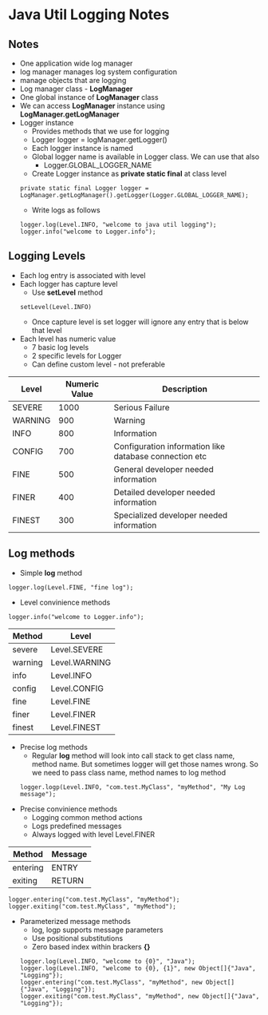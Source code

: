 # Java Util Logging Notes

## Notes
* One application wide log manager
* log manager manages log system configuration
* manage objects that are logging
* Log manager class - **LogManager**
* One global instance of **LogManager** class
* We can access **LogManager** instance using **LogManager.getLogManager**
* Logger instance
    * Provides methods that we use for logging
    * Logger logger = logManager.getLogger()
    * Each logger instance is named
    * Global logger name is available in Logger class. We can use that also
        * Logger.GLOBAL_LOGGER_NAME
    * Create Logger instance as **private static final** at class level
    ```
    private static final Logger logger = LogManager.getLogManager().getLogger(Logger.GLOBAL_LOGGER_NAME);
    ```
    * Write logs as follows
    ```
    logger.log(Level.INFO, "welcome to java util logging");
	logger.info("welcome to Logger.info");
    ```

## Logging Levels
* Each log entry is associated with level
* Each logger has capture level
    * Use **setLevel** method
    ```
    setLevel(Level.INFO)
    ```
    * Once capture level is set logger will ignore any entry that is below that level
* Each level has numeric value
    * 7 basic log levels
    * 2 specific levels for Logger
    * Can define custom level - not preferable

Level            | Numeric Value   | Description
---------------  | --------------- | ---------------
SEVERE           | 1000            | Serious Failure
WARNING          | 900             | Warning
INFO             | 800             | Information
CONFIG           | 700             | Configuration information like database connection etc
FINE             | 500             | General developer needed information
FINER            | 400             | Detailed developer needed information
FINEST           | 300             | Specialized developer needed information

## Log methods
* Simple **log** method
```
logger.log(Level.FINE, "fine log");
```
* Level convinience methods
```
logger.info("welcome to Logger.info");
```

Method          | Level
--------------- | ---------------
severe          | Level.SEVERE
warning         | Level.WARNING
info            | Level.INFO
config          | Level.CONFIG
fine            | Level.FINE
finer           | Level.FINER
finest          | Level.FINEST

* Precise log methods
    * Regular **log** method will look into call stack to get class name, method name. But sometimes logger will get those names wrong. So we need to pass class name, method names to log method
    ```
    logger.logp(Level.INFO, "com.test.MyClass", "myMethod", "My Log message");
    ```
* Precise convinience methods
    * Logging common method actions
    * Logs predefined messages
    * Always logged with level Level.FINER

Method      | Message
------------|------------
entering    | ENTRY
exiting     | RETURN

```
logger.entering("com.test.MyClass", "myMethod");
logger.exiting("com.test.MyClass", "myMethod");
```
* Parameterized message methods
    * log, logp supports message parameters
    * Use positional substitutions
    * Zero based index within brackers **{}**
    ```
    logger.log(Level.INFO, "welcome to {0}", "Java");
    logger.log(Level.INFO, "welcome to {0}, {1}", new Object[]{"Java", "Logging"});
    logger.entering("com.test.MyClass", "myMethod", new Object[]{"Java", "Logging"});
    logger.exiting("com.test.MyClass", "myMethod", new Object[]{"Java", "Logging"});
    ```